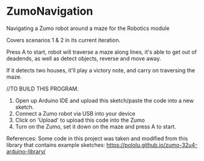 # ZumoNavigation
Navigating a Zumo robot around a maze for the Robotics module

Covers scenarios 1 & 2 in its current iteration.

Press A to start, robot will traverse a maze along lines, it's able to get out of deadends, as well as detect objects, reverse and move away.

If it detects two houses, it'll play a victory note, and carry on traversing the maze.

//TO BUILD THIS PROGRAM.
1. Open up Arduino IDE and upload this sketch/paste the code into a new sketch.
2. Connect a Zumo robot via USB into your device
3. Click on 'Upload' to upload this code into the Zumo
4. Turn on the Zumo, set it down on the maze and press A to start.


References:
Some code in this project was taken and modified from this library that contains example sketches: https://pololu.github.io/zumo-32u4-arduino-library/
